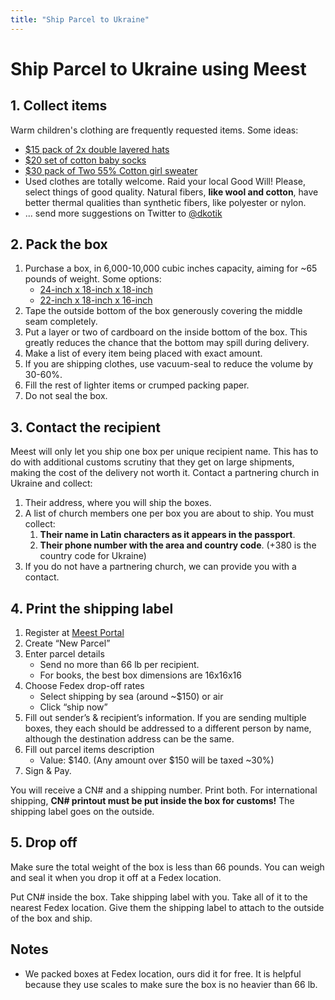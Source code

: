 ```yaml
---
title: "Ship Parcel to Ukraine"
---
```


# Ship Parcel to Ukraine using Meest

## 1. Collect items

Warm children's clothing are frequently requested items. Some ideas:

- [$15 pack of 2x double layered hats](https://www.amazon.com/FURTALK-Winter-Beanie-Bobble-Toddler/dp/B07V7XSLHG?ref_=ast_sto_dp&th=1&psc=1)
- [$20 set of cotton baby socks](https://www.amazon.com/VWU-Toddler-Unisex-Cotton-6-Pack/dp/B08KDPRB6M/ref=sr_1_16?crid=2MC1HHAGB7V2R&keywords=cotton+warm+baby&qid=1669234599&sprefix=cotton+warm+bab%2Caps%2C92&sr=8-16)
- [$30 pack of Two 55% Cotton girl sweater](https://www.amazon.com/Simple-Joys-Carters-Cardigan-Sweaters/dp/B0797MRBKG/ "Simple Joys by Carter's Baby Girls' Knit Cardigan Sweaters, Pack of 2")
- Used clothes are totally welcome. Raid your local Good Will! Please, select things of good quality. Natural fibers, **like wool and cotton**, have better thermal qualities than synthetic fibers, like polyester or nylon.
- ... send more suggestions on Twitter to [@dkotik](https://twitter.com/dkotik)

## 2. Pack the box

1. Purchase a box, in 6,000-10,000 cubic inches capacity, aiming for ~65 pounds of weight. Some options:
    - [24-inch x 18-inch x 18-inch](https://www.amazon.com/10-Premium-Moving-Boxes-Cardboard/dp/B007PBKWDC/ref=sr_1_2?crid=1CB1O8M74WPRJ&keywords=24x18x18+box&qid=1669234162&sprefix=24x18x18+box%2Caps%2C76&sr=8-2)
    - [22-inch x 18-inch x 16-inch](https://www.amazon.com/22-Cardboard-Moving-Boxes-Corrugated/dp/B09NCFF45K/ref=sr_1_36?crid=1QOPE5RIQ9KXI&keywords=20x20x20+box&qid=1669234203&sprefix=20x20x20+box%2Caps%2C74&sr=8-36)
2. Tape the outside bottom of the box generously covering the middle seam completely.
3. Put a layer or two of cardboard on the inside bottom of the box. This greatly reduces the chance that the bottom may spill during delivery.
4. Make a list of every item being placed with exact amount.
5. If you are shipping clothes, use vacuum-seal to reduce the volume by 30-60%.
6. Fill the rest of lighter items or crumped packing paper.
7. Do not seal the box.

## 3. Contact the recipient

Meest will only let you ship one box per unique recipient name. This has to do with additional customs scrutiny that they get on large shipments, making the cost of the delivery not worth it. Contact a partnering church in Ukraine and collect:

1. Their address, where you will ship the boxes.
2. A list of church members one per box you are about to ship. You must collect:
    1. **Their name in Latin characters as it appears in the passport**.
    2. **Their phone number with the area and country code**. (+380 is the country code for Ukraine)
3. If you do not have a partnering church, we can provide you with a contact.

## 4. Print the shipping label

1. Register at [Meest Portal](https://us.meest.com/portal)
2. Create “New Parcel”
3. Enter parcel details
    - Send no more than 66 lb per recipient.
    - For books, the best box dimensions are 16x16x16
4. Choose Fedex drop-off rates
    - Select shipping by sea (around ~$150) or air
    - Click “ship now”
5. Fill out sender’s & recipient’s information. If you are sending multiple boxes, they each should be addressed to a different person by name, although the destination address can be the same.
6. Fill out parcel items description
    - Value: $140. (Any amount over $150 will be taxed ~30%)
7. Sign & Pay.

You will receive a CN\# and a shipping number. Print both. For international shipping, **CN\# printout must be put inside the box for customs!** The shipping label goes on the outside.

## 5. Drop off

Make sure the total weight of the box is less than 66 pounds. You can weigh and seal it when you drop it off at a Fedex location.

Put CN\# inside the box. Take shipping label with you.
Take all of it to the nearest Fedex location. Give them the shipping label to attach to the outside of the box and ship.

## Notes

- We packed boxes at Fedex location, ours did it for free. It is helpful because they use scales to make sure the box is no heavier than 66 lb.
